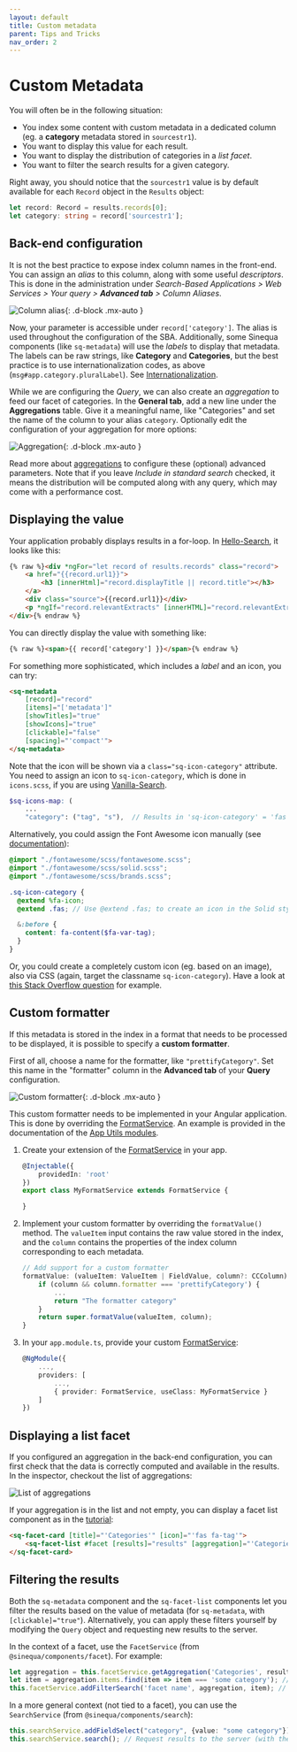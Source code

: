 ```yaml
---
layout: default
title: Custom metadata
parent: Tips and Tricks
nav_order: 2
---
```


# Custom Metadata

You will often be in the following situation:

- You index some content with custom metadata in a dedicated column (eg. a **category** metadata stored in `sourcestr1`).
- You want to display this value for each result.
- You want to display the distribution of categories in a *list facet*.
- You want to filter the search results for a given category.

Right away, you should notice that the `sourcestr1` value is by default available for each `Record` object in the `Results` object:

```ts
let record: Record = results.records[0];
let category: string = record['sourcestr1'];
```

## Back-end configuration

It is not the best practice to expose index column names in the front-end. You can assign an *alias* to this column, along with some useful *descriptors*. This is done in the administration under *Search-Based Applications > Web Services > Your query > **Advanced tab** > Column Aliases*.

![Column alias]({{site.baseurl}}assets/tipstricks/alias.png){: .d-block .mx-auto }

Now, your parameter is accessible under `record['category']`. The alias is used throughout the configuration of the SBA. Additionally, some Sinequa components (like `sq-metadata`) will use the *labels* to display that metadata. The labels can be raw strings, like **Category** and **Categories**, but the best practice is to use internationalization codes, as above (`msg#app.category.pluralLabel`). See [Internationalization]({{site.baseurl}}tutorial/intl.html).

While we are configuring the *Query*, we can also create an *aggregation* to feed our facet of categories. In the **General tab**, add a new line under the **Aggregations** table. Give it a meaningful name, like "Categories" and set the name of the column to your alias `category`. Optionally edit the configuration of your aggregation for more options:

![Aggregation]({{site.baseurl}}assets/tipstricks/aggregation.png){: .d-block .mx-auto }

Read more about [aggregations](https://doc.sinequa.com/en.sinequa-es.v11/Content/en.sinequa-es.syntax.sql.html#aggregations-distribution-and-correlation) to configure these (optional) advanced parameters. Note that if you leave *Include in standard search* checked, it means the distribution will be computed along with any query, which may come with a performance cost.

## Displaying the value

Your application probably displays results in a for-loop. In [Hello-Search]({{site.baseurl}}modules/hello-search/hello-search.html), it looks like this:

```html
{% raw %}<div *ngFor="let record of results.records" class="record">
    <a href="{{record.url1}}">
        <h3 [innerHtml]="record.displayTitle || record.title"></h3>
    </a>
    <div class="source">{{record.url1}}</div>
    <p *ngIf="record.relevantExtracts" [innerHTML]="record.relevantExtracts"></p>
</div>{% endraw %}
```

You can directly display the value with something like:

```html
{% raw %}<span>{{ record['category'] }}</span>{% endraw %}
```

For something more sophisticated, which includes a *label* and an icon, you can try:

```html
<sq-metadata
    [record]="record"
    [items]="['metadata']"
    [showTitles]="true"
    [showIcons]="true"
    [clickable]="false"
    [spacing]="'compact'">
</sq-metadata>
```

Note that the icon will be shown via a `class="sq-icon-category"` attribute. You need to assign an icon to `sq-icon-category`, which is done in `icons.scss`, if you are using [Vanilla-Search]({{site.baseurl}}modules/vanilla-search/vanilla-search.html).

```scss
$sq-icons-map: (
    ...
    "category": ("tag", "s"),  // Results in 'sq-icon-category' = 'fas fa-tag', a font awesome icon
```

Alternatively, you could assign the Font Awesome icon manually (see [documentation](https://fontawesome.com/how-to-use/on-the-web/using-with/sass)):

```scss
@import "./fontawesome/scss/fontawesome.scss";
@import "./fontawesome/scss/solid.scss";
@import "./fontawesome/scss/brands.scss";

.sq-icon-category {
  @extend %fa-icon;
  @extend .fas; // Use @extend .fas; to create an icon in the Solid style

  &:before {
    content: fa-content($fa-var-tag);
  }
}
```

Or, you could create a completely custom icon (eg. based on an image), also via CSS (again, target the classname `sq-icon-category`). Have a look at [this Stack Overflow question](https://stackoverflow.com/questions/29576527/adding-icon-image-to-css-class-for-html-elements) for example.

## Custom formatter

If this metadata is stored in the index in a format that needs to be processed to be displayed, it is possible to specify a **custom formatter**.

First of all, choose a name for the formatter, like `"prettifyCategory"`. Set this name in the "formatter" column in the **Advanced tab** of your **Query** configuration.

![Custom formatter]({{site.baseurl}}assets/tipstricks/metadata-formatter.png){: .d-block .mx-auto }

This custom formatter needs to be implemented in your Angular application. This is done by overriding the [FormatService]({{site.baseurl}}core/injectables/FormatService.html). An example is provided in the documentation of the [App Utils modules]({{site.baseurl}}modules/core/app-utils.html#format-service).

1. Create your extension of the [FormatService]({{site.baseurl}}core/injectables/FormatService.html) in your app.

    ```ts
    @Injectable({
        providedIn: 'root'
    })
    export class MyFormatService extends FormatService {

    }
    ```

2. Implement your custom formatter by overriding the `formatValue()` method. The `valueItem` input contains the raw value stored in the index, and the `column` contains the properties of the index column corresponding to each metadata.

    ```ts
    // Add support for a custom formatter
    formatValue: (valueItem: ValueItem | FieldValue, column?: CCColumn): string {
        if (column && column.formatter === 'prettifyCategory') {
            ...
            return "The formatter category"
        }
        return super.formatValue(valueItem, column);
    }
    ```

3. In your `app.module.ts`, provide your custom [FormatService]({{site.baseurl}}core/injectables/FormatService.html):

    ```ts
    @NgModule({
        ...,
        providers: [
            ...,
            { provider: FormatService, useClass: MyFormatService }
        ]
    })
    ```

## Displaying a list facet

If you configured an aggregation in the back-end configuration, you can first check that the data is correctly computed and available in the results. In the inspector, checkout the list of aggregations:

![List of aggregations]({{site.baseurl}}assets/tipstricks/aggregations.png)

If your aggregation is in the list and not empty, you can display a facet list component as in the [tutorial]({{site.baseurl}}tutorial/facet-module.html):

```html
<sq-facet-card [title]="'Categories'" [icon]="'fas fa-tag'">
    <sq-facet-list #facet [results]="results" [aggregation]="'Categories'"></sq-facet-list>
</sq-facet-card>
```

## Filtering the results

Both the `sq-metadata` component and the `sq-facet-list` components let you filter the results based on the value of metadata (for `sq-metadata`, with `[clickable]="true"`). Alternatively, you can apply these filters yourself by modifying the `Query` object and requesting new results to the server.

In the context of a facet, use the `FacetService` (from `@sinequa/components/facet`). For example:

```ts
let aggregation = this.facetService.getAggregation('Categories', results); // Get the aggregation data
let item = aggregation.items.find(item => item === 'some category'); // Find the item you want to "click" on
this.facetService.addFilterSearch('facet name', aggregation, item); // Apply the filter (to the Query) and refresh the search
```

In a more general context (not tied to a facet), you can use the `SearchService` (from `@sinequa/components/search`):

```ts
this.searchService.addFieldSelect("category", {value: "some category"}); // Apply the filter (to the Query)
this.searchService.search(); // Request results to the server (with the new query)
```
